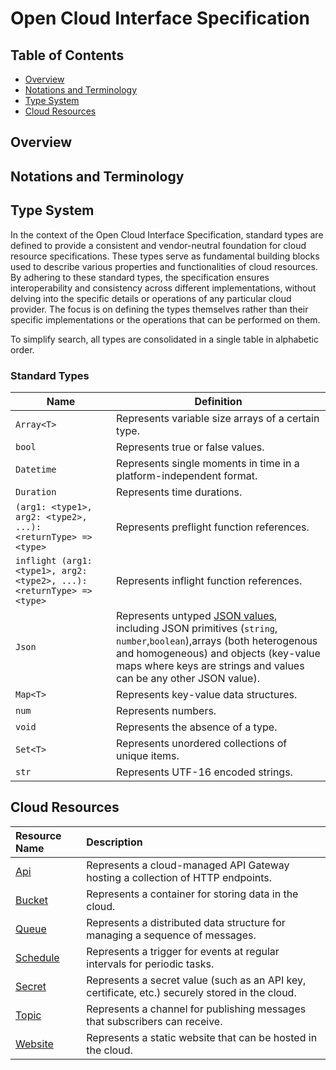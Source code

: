 
# Open Cloud Interface Specification

## Table of Contents

- [Overview](#overview)
- [Notations and Terminology](#notations-and-terminology)
- [Type System](#type-system)
- [Cloud Resources](#cloud-resources)

## Overview

## Notations and Terminology

## Type System

In the context of the Open Cloud Interface Specification, standard types are defined to provide a consistent and vendor-neutral foundation for cloud resource specifications. These types serve as fundamental building blocks used to describe various properties and functionalities of cloud resources. By adhering to these standard types, the specification ensures interoperability and consistency across different implementations, without delving into the specific details or operations of any particular cloud provider. The focus is on defining the types themselves rather than their specific implementations or the operations that can be performed on them.

To simplify search, all types are consolidated in a single table in alphabetic order.

### Standard Types <a id="standard-types"></a>

| Name   | Definition                       |
| ------ | -------------------------------- |
| `Array<T>`    | Represents variable size arrays of a certain type.           |
| `bool` | Represents true or false values.        |
| `Datetime` | Represents single moments in time in a platform-independent format. |
| `Duration` | Represents time durations. |
|`(arg1: <type1>, arg2: <type2>, ...): <returnType> => <type>` | Represents preflight function references. |
| `inflight (arg1: <type1>, arg2: <type2>, ...): <returnType> => <type>` | Represents inflight function references. |
| `Json` | Represents untyped [JSON values](https://www.json.org/json-en.html), including JSON primitives (`string`, `number`,`boolean`),arrays (both heterogenous and homogeneous) and objects (key-value maps where keys are strings and values can be any other JSON value). |
| `Map<T>`      | Represents key-value data structures. |
| `num`  | Represents numbers.     |
| `void` | Represents the absence of a type. |
| `Set<T>`      | Represents unordered collections of unique items. |
| `str`  | Represents UTF-16 encoded strings.           |

## Cloud Resources

| Resource Name | Description              |
| :------------ | :----------------------- |
| [Api](resources/api.md) | Represents a cloud-managed API Gateway hosting a collection of HTTP endpoints. |
| [Bucket](resources/bucket.md) | Represents a container for storing data in the cloud. |
| [Queue](resources/queue.md) | Represents a distributed data structure for managing a sequence of messages. |
| [Schedule](resources/schedule.md) | Represents a trigger for events at regular intervals for periodic tasks. |
| [Secret](resources/secret.md) | Represents a secret value (such as an API key, certificate, etc.) securely stored in the cloud. |
| [Topic](resources/topic.md) | Represents a channel for publishing messages that subscribers can receive. |
| [Website](resources/website.md) | Represents a static website that can be hosted in the cloud. |
